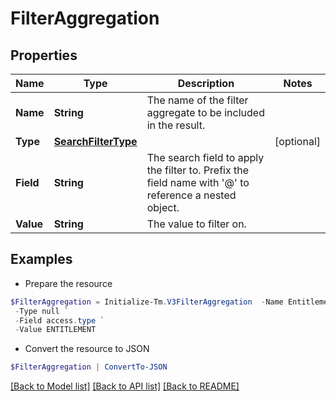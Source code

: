 # FilterAggregation
## Properties

Name | Type | Description | Notes
------------ | ------------- | ------------- | -------------
**Name** | **String** | The name of the filter aggregate to be included in the result. | 
**Type** | [**SearchFilterType**](SearchFilterType.md) |  | [optional] 
**Field** | **String** | The search field to apply the filter to.  Prefix the field name with &#39;@&#39; to reference a nested object.  | 
**Value** | **String** | The value to filter on. | 

## Examples

- Prepare the resource
```powershell
$FilterAggregation = Initialize-Tm.V3FilterAggregation  -Name Entitlements `
 -Type null `
 -Field access.type `
 -Value ENTITLEMENT
```

- Convert the resource to JSON
```powershell
$FilterAggregation | ConvertTo-JSON
```

[[Back to Model list]](../README.md#documentation-for-models) [[Back to API list]](../README.md#documentation-for-api-endpoints) [[Back to README]](../README.md)

